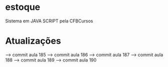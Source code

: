 # estoque
Sistema em JAVA SCRIPT pela CFBCursos

# Atualizações
--> commit aula 185
--> commit aula 186 
--> commit aula 187
--> commit aula 188
--> commit aula 189
--> commit aula 190